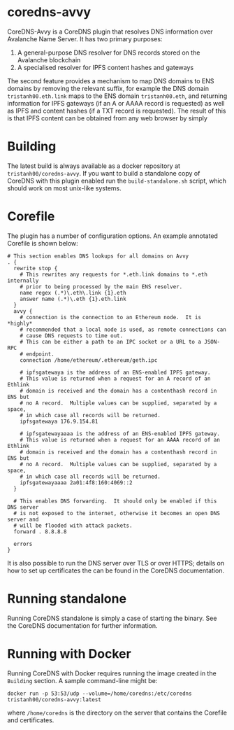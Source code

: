 # coredns-avvy

CoreDNS-Avvy is a CoreDNS plugin that resolves DNS information over Avalanche Name Server.  It has two primary purposes:

  1. A general-purpose DNS resolver for DNS records stored on the Avalanche blockchain
  2. A specialised resolver for IPFS content hashes and gateways

The second feature provides a mechanism to map DNS domains to ENS domains by removing the relevant suffix, for example the DNS domain `tristanh00.eth.link` maps to the ENS domain `tristanh00.eth`, and returning information for IPFS gateways (if an A or AAAA record is requested) as well as IPFS and content hashes (if a TXT record is requested).  The result of this is that IPFS content can be obtained from any web browser by simply 

# Building

The latest build is always available as a docker repository at `tristanh00/coredns-avvy`.  If you want to build a standalone copy of CoreDNS with this plugin enabled run the `build-standalone.sh` script, which should work on most unix-like systems.

# Corefile

The plugin has a number of configuration options.  An example annotated Corefile is shown below:

```
# This section enables DNS lookups for all domains on Avvy
. {
  rewrite stop {
    # This rewrites any requests for *.eth.link domains to *.eth internally
    # prior to being processed by the main ENS resolver.
    name regex (.*)\.eth\.link {1}.eth
    answer name (.*)\.eth {1}.eth.link
  }
  avvy {
    # connection is the connection to an Ethereum node.  It is *highly*
    # recommended that a local node is used, as remote connections can
    # cause DNS requests to time out.
    # This can be either a path to an IPC socket or a URL to a JSON-RPC
    # endpoint.
    connection /home/ethereum/.ethereum/geth.ipc

    # ipfsgatewaya is the address of an ENS-enabled IPFS gateway.
    # This value is returned when a request for an A record of an Ethlink
    # domain is received and the domain has a contenthash record in ENS but
    # no A record.  Multiple values can be supplied, separated by a space,
    # in which case all records will be returned.
    ipfsgatewaya 176.9.154.81

    # ipfsgatewayaaaa is the address of an ENS-enabled IPFS gateway.
    # This value is returned when a request for an AAAA record of an Ethlink
    # domain is received and the domain has a contenthash record in ENS but
    # no A record.  Multiple values can be supplied, separated by a space,
    # in which case all records will be returned.
    ipfsgatewayaaaa 2a01:4f8:160:4069::2
  }

  # This enables DNS forwarding.  It should only be enabled if this DNS server
  # is not exposed to the internet, otherwise it becomes an open DNS server and
  # will be flooded with attack packets.
  forward . 8.8.8.8

  errors
}
```

It is also possible to run the DNS server over TLS or over HTTPS; details on how to set up certificates the can be found in the CoreDNS documentation.

# Running standalone

Running CoreDNS standalone is simply a case of starting the binary.  See the CoreDNS documentation for further information.

# Running with Docker

Running CoreDNS with Docker requires running the image created in the `Building` section.  A sample command-line might be:

    docker run -p 53:53/udp --volume=/home/coredns:/etc/coredns tristanh00/coredns-avvy:latest

where `/home/coredns` is the directory on the server that contains the Corefile and certificates.
